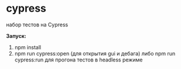 # cypress

набор тестов на Cypress

**Запуск:**
1. npm install
2. npm run cypress:open (для открытия gui и дебага) либо npm run cypress:run для прогона тестов в headless режиме
